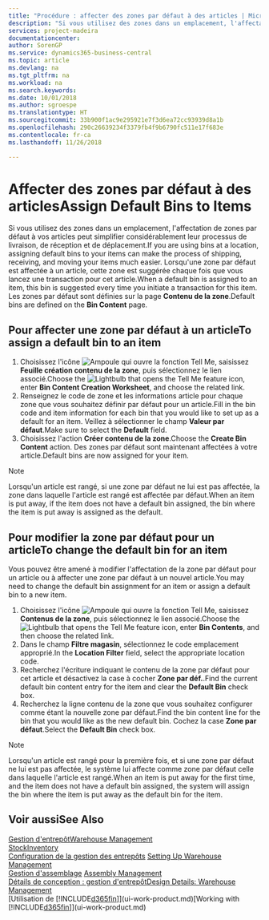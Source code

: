 ```yaml
---
title: "Procédure : affecter des zones par défaut à des articles | Microsoft Docs"
description: "Si vous utilisez des zones dans un emplacement, l'affectation de zones par défaut à vos articles peut simplifier considérablement leur processus de livraison, de réception et de déplacement. Lorsqu'une zone par défaut est affectée à un article, cette zone est suggérée chaque fois que vous lancez une transaction pour cet article."
services: project-madeira
documentationcenter: 
author: SorenGP
ms.service: dynamics365-business-central
ms.topic: article
ms.devlang: na
ms.tgt_pltfrm: na
ms.workload: na
ms.search.keywords: 
ms.date: 10/01/2018
ms.author: sgroespe
ms.translationtype: HT
ms.sourcegitcommit: 33b900f1ac9e295921e7f3d6ea72cc93939d8a1b
ms.openlocfilehash: 290c26639234f3379fb4f9b6790fc511e17f683e
ms.contentlocale: fr-ca
ms.lasthandoff: 11/26/2018

---
```

# <a name="assign-default-bins-to-items"></a><span data-ttu-id="9cbfe-104">Affecter des zones par défaut à des articles</span><span class="sxs-lookup"><span data-stu-id="9cbfe-104">Assign Default Bins to Items</span></span>
<span data-ttu-id="9cbfe-105">Si vous utilisez des zones dans un emplacement, l'affectation de zones par défaut à vos articles peut simplifier considérablement leur processus de livraison, de réception et de déplacement.</span><span class="sxs-lookup"><span data-stu-id="9cbfe-105">If you are using bins at a location, assigning default bins to your items can make the process of shipping, receiving, and moving your items much easier.</span></span> <span data-ttu-id="9cbfe-106">Lorsqu'une zone par défaut est affectée à un article, cette zone est suggérée chaque fois que vous lancez une transaction pour cet article.</span><span class="sxs-lookup"><span data-stu-id="9cbfe-106">When a default bin is assigned to an item, this bin is suggested every time you initiate a transaction for this item.</span></span> <span data-ttu-id="9cbfe-107">Les zones par défaut sont définies sur la page **Contenu de la zone**.</span><span class="sxs-lookup"><span data-stu-id="9cbfe-107">Default bins are defined on the **Bin Content** page.</span></span>  

## <a name="to-assign-a-default-bin-to-an-item"></a><span data-ttu-id="9cbfe-108">Pour affecter une zone par défaut à un article</span><span class="sxs-lookup"><span data-stu-id="9cbfe-108">To assign a default bin to an item</span></span>
1.  <span data-ttu-id="9cbfe-109">Choisissez l'icône ![Ampoule qui ouvre la fonction Tell Me](media/ui-search/search_small.png "Dites-moi ce que vous voulez faire"), saisissez **Feuille création contenu de la zone**, puis sélectionnez le lien associé.</span><span class="sxs-lookup"><span data-stu-id="9cbfe-109">Choose the ![Lightbulb that opens the Tell Me feature](media/ui-search/search_small.png "Tell me what you want to do") icon, enter **Bin Content Creation Worksheet**, and choose the related link.</span></span>  
2.  <span data-ttu-id="9cbfe-110">Renseignez le code de zone et les informations article pour chaque zone que vous souhaitez définir par défaut pour un article.</span><span class="sxs-lookup"><span data-stu-id="9cbfe-110">Fill in the bin code and item information for each bin that you would like to set up as a default for an item.</span></span> <span data-ttu-id="9cbfe-111">Veillez à sélectionner le champ **Valeur par défaut**.</span><span class="sxs-lookup"><span data-stu-id="9cbfe-111">Make sure to select the **Default** field.</span></span>  
3.  <span data-ttu-id="9cbfe-112">Choisissez l'action **Créer contenu de la zone**.</span><span class="sxs-lookup"><span data-stu-id="9cbfe-112">Choose the **Create Bin Content** action.</span></span> <span data-ttu-id="9cbfe-113">Des zones par défaut sont maintenant affectées à votre article.</span><span class="sxs-lookup"><span data-stu-id="9cbfe-113">Default bins are now assigned for your item.</span></span>  

> [!NOTE]  
>  <span data-ttu-id="9cbfe-114">Lorsqu'un article est rangé, si une zone par défaut ne lui est pas affectée, la zone dans laquelle l'article est rangé est affectée par défaut.</span><span class="sxs-lookup"><span data-stu-id="9cbfe-114">When an item is put away, if the item does not have a default bin assigned, the bin where the item is put away is assigned as the default.</span></span>  

## <a name="to-change-the-default-bin-for-an-item"></a><span data-ttu-id="9cbfe-115">Pour modifier la zone par défaut pour un article</span><span class="sxs-lookup"><span data-stu-id="9cbfe-115">To change the default bin for an item</span></span>  
<span data-ttu-id="9cbfe-116">Vous pouvez être amené à modifier l'affectation de la zone par défaut pour un article ou à affecter une zone par défaut à un nouvel article.</span><span class="sxs-lookup"><span data-stu-id="9cbfe-116">You may need to change the default bin assignment for an item or assign a default bin to a new item.</span></span>    
1.  <span data-ttu-id="9cbfe-117">Choisissez l'icône ![Ampoule qui ouvre la fonction Tell Me](media/ui-search/search_small.png "Dites-moi ce que vous voulez faire"), saisissez **Contenus de la zone**, puis sélectionnez le lien associé.</span><span class="sxs-lookup"><span data-stu-id="9cbfe-117">Choose the ![Lightbulb that opens the Tell Me feature](media/ui-search/search_small.png "Tell me what you want to do") icon, enter **Bin Contents**, and then choose the related link.</span></span>  
2.  <span data-ttu-id="9cbfe-118">Dans le champ **Filtre magasin**, sélectionnez le code emplacement approprié.</span><span class="sxs-lookup"><span data-stu-id="9cbfe-118">In the **Location Filter** field, select the appropriate location code.</span></span>  
3.  <span data-ttu-id="9cbfe-119">Recherchez l'écriture indiquant le contenu de la zone par défaut pour cet article et désactivez la case à cocher **Zone par déf.**.</span><span class="sxs-lookup"><span data-stu-id="9cbfe-119">Find the current default bin content entry for the item and clear the **Default Bin** check box.</span></span>  
4.  <span data-ttu-id="9cbfe-120">Recherchez la ligne contenu de la zone que vous souhaitez configurer comme étant la nouvelle zone par défaut.</span><span class="sxs-lookup"><span data-stu-id="9cbfe-120">Find the bin content line for the bin that you would like as the new default bin.</span></span> <span data-ttu-id="9cbfe-121">Cochez la case **Zone par défaut**.</span><span class="sxs-lookup"><span data-stu-id="9cbfe-121">Select the **Default Bin** check box.</span></span>  

> [!NOTE]  
>  <span data-ttu-id="9cbfe-122">Lorsqu'un article est rangé pour la première fois, et si une zone par défaut ne lui est pas affectée, le système lui affecte comme zone par défaut celle dans laquelle l'article est rangé.</span><span class="sxs-lookup"><span data-stu-id="9cbfe-122">When an item is put away for the first time, and the item does not have a default bin assigned, the system will assign the bin where the item is put away as the default bin for the item.</span></span>  

## <a name="see-also"></a><span data-ttu-id="9cbfe-123">Voir aussi</span><span class="sxs-lookup"><span data-stu-id="9cbfe-123">See Also</span></span>  
[<span data-ttu-id="9cbfe-124">Gestion d'entrepôt</span><span class="sxs-lookup"><span data-stu-id="9cbfe-124">Warehouse Management</span></span>](warehouse-manage-warehouse.md)  
[<span data-ttu-id="9cbfe-125">Stock</span><span class="sxs-lookup"><span data-stu-id="9cbfe-125">Inventory</span></span>](inventory-manage-inventory.md)  
<span data-ttu-id="9cbfe-126">[Configuration de la gestion des entrepôts](warehouse-setup-warehouse.md)   </span><span class="sxs-lookup"><span data-stu-id="9cbfe-126">[Setting Up Warehouse Management](warehouse-setup-warehouse.md)   </span></span>  
<span data-ttu-id="9cbfe-127">[Gestion d'assemblage](assembly-assemble-items.md)  </span><span class="sxs-lookup"><span data-stu-id="9cbfe-127">[Assembly Management](assembly-assemble-items.md)  </span></span>  
[<span data-ttu-id="9cbfe-128">Détails de conception : gestion d'entrepôt</span><span class="sxs-lookup"><span data-stu-id="9cbfe-128">Design Details: Warehouse Management</span></span>](design-details-warehouse-management.md)  
<span data-ttu-id="9cbfe-129">[Utilisation de [!INCLUDE[d365fin](includes/d365fin_md.md)]](ui-work-product.md)</span><span class="sxs-lookup"><span data-stu-id="9cbfe-129">[Working with [!INCLUDE[d365fin](includes/d365fin_md.md)]](ui-work-product.md)</span></span>

